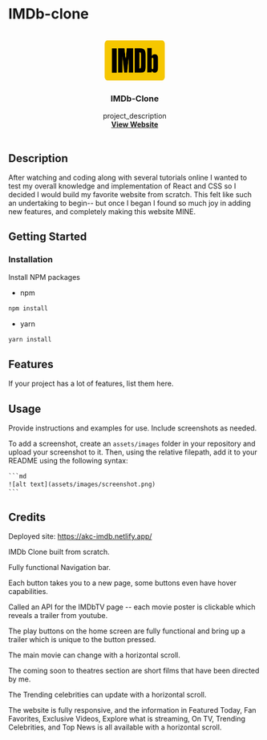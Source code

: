 # IMDb-clone

<!-- PROJECT LOGO -->
<br />
<div align="center">
  <a href="https://github.com/Anthony-Cortese/IMDb-Clone">
    <img src="./images/logo.png" alt="Logo" width="120" height="80">
  </a>

<h3 align="center">IMDb-Clone</h3>

  <p align="center">
    project_description
    <br />
    <a href="https://akc-imdb.netlify.app/"><strong>View Website</strong></a>
    <br />
    <br />
</div>

## Description

After watching and coding along with several tutorials online I wanted to test my overall knowledge and implementation of React and CSS so I decided I would build my favorite website from scratch. This felt like such an undertaking to begin-- but once I began I found so much joy in adding new features, and completely making this website MINE.

## Getting Started

### Installation

Install NPM packages

- npm

```sh
npm install
```

- yarn

```sh
yarn install
```

## Features

If your project has a lot of features, list them here.

## Usage

Provide instructions and examples for use. Include screenshots as needed.

To add a screenshot, create an `assets/images` folder in your repository and upload your screenshot to it. Then, using the relative filepath, add it to your README using the following syntax:

    ```md
    ![alt text](assets/images/screenshot.png)
    ```

## Credits

Deployed site: https://akc-imdb.netlify.app/

IMDb Clone built from scratch.

Fully functional Navigation bar.

Each button takes you to a new page, some buttons even have hover capabilities.

Called an API for the IMDbTV page -- each movie poster is clickable which reveals a trailer from youtube.

The play buttons on the home screen are fully functional and bring up a trailer which is unique to the button pressed.

The main movie can change with a horizontal scroll.

The coming soon to theatres section are short films that have been directed by me.

The Trending celebrities can update with a horizontal scroll.

The website is fully responsive, and the information in Featured Today, Fan Favorites, Exclusive Videos, Explore what is streaming, On TV, Trending Celebrities, and Top News is all available with a horizontal scroll.
